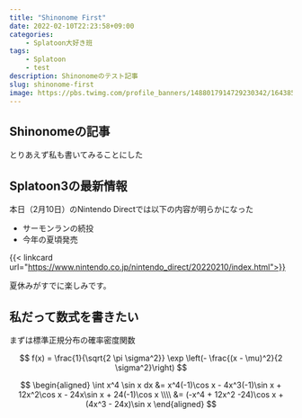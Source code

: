 ```yaml
---
title: "Shinonome First"
date: 2022-02-10T22:23:58+09:00
categories:
    - Splatoon大好き班
tags:
    - Splatoon
    - test
description: Shinonomeのテスト記事
slug: shinonome-first
image: https://pbs.twimg.com/profile_banners/1488017914729230342/1643852657/1500x500
---
```


## Shinonomeの記事

とりあえず私も書いてみることにした

## Splatoon3の最新情報

本日（2月10日）のNintendo Directでは以下の内容が明らかになった

* サーモンランの続投
* 今年の夏頃発売

{{< linkcard url="https://www.nintendo.co.jp/nintendo_direct/20220210/index.html">}}

夏休みがすでに楽しみです。

## 私だって数式を書きたい

まずは標準正規分布の確率密度関数

$$
f(x) = \frac{1}{\sqrt{2 \pi \sigma^2}} \exp \left(- \frac{(x - \mu)^2}{2 \sigma^2}\right)
$$

$$
\begin{aligned}
    \int x^4 \sin x dx &= x^4(-1)\cos x - 4x^3(-1)\sin x + 12x^2\cos x - 24x\sin x + 24(-1)\cos x \\\\
    &= (-x^4 + 12x^2 -24)\cos x + (4x^3 - 24x)\sin x
\end{aligned}
$$